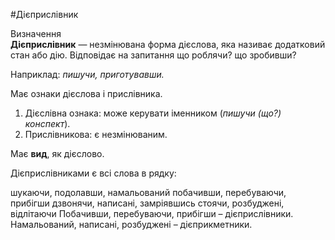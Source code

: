 #Дієприслівник

<div class="eoz-wrap">
<span class="eoz">Визначення</span>
<div class="eoz-text">
<strong>Дiєприслiвник</strong> — незмiнювана форма дiєслова, яка називає додатковий стан або дiю. Вiдповiдає на запитання <span class="p1">що роблячи? що зробивши?</span>
</div>
</div>

Наприклад: <i>пишучи, приготувавши.</i>
<br>

Має ознаки дiєслова i прислiвника.
<br>

<ol>
<li> Дiєслiвна ознака: може керувати iменником (<i>пишучи (що?) конспект</i>).</li>
<li> Прислiвникова: є незмiнюваним.</li>
</ol>

Має <b>вид</b>, як дiєслово.

<quiz> 
    <question>
       <p>Дієприслівниками є всі слова в рядку:</p>
           <answer>шукаючи, подолавши, намальований</answer>
           <answer correct>побачивши, перебуваючи, прибігши</answer>
           <answer>дзвонячи, написані, замріявшись</answer>
           <answer>стоячи, розбуджені, відлітаючи</answer>
      <explanation>
Побачивши, перебуваючи, прибігши – дієприслівники.<br>
Намальований, написані, розбуджені – дієприкметники.
</explanation>
    </question>
</quiz> 
